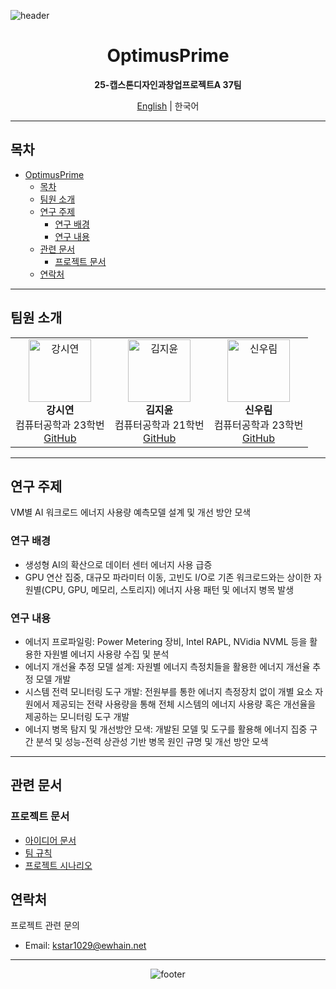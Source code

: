 ![header](https://capsule-render.vercel.app/api?type=waving&color=gradient&height=200&section=header&text=OptimusPrime&fontSize=40&fontColor=ffffff&animation=fadeIn&fontAlignY=35&descAlign=62)

<div align="center">

# OptimusPrime
**25-캡스톤디자인과창업프로젝트A 37팀**


[English](README-EN.md) | 한국어

</div>

---

## 목차
- [OptimusPrime](#optimusprime)
  - [목차](#목차)
  - [팀원 소개](#팀원-소개)
  - [연구 주제](#연구-주제)
    - [연구 배경](#연구-배경)
    - [연구 내용](#연구-내용)
  - [관련 문서](#관련-문서)
    - [프로젝트 문서](#프로젝트-문서)
  - [연락처](#연락처)

---

## 팀원 소개

<table align="center">
<tr>
  <td align="center">
    <img src="https://github.com/uoehisx.png" width="100px;" alt="강시연"/><br/>
    <b>강시연</b><br/>
    컴퓨터공학과 23학번<br/>
    <a href="https://github.com/uoehisx">GitHub</a>
  </td>
  <td align="center">
    <img src="https://github.com/horokkk.png" width="100px;" alt="김지윤"/><br/>
    <b>김지윤</b><br/>
    컴퓨터공학과 21학번<br/>
    <a href="https://github.com/horokkk">GitHub</a>
  </td>
  <td align="center">
    <img src="https://github.com/RainyForest23.png" width="100px;" alt="신우림"/><br/>
    <b>신우림</b><br/>
    컴퓨터공학과 23학번<br/>
    <a href="https://github.com/RainyForest23">GitHub</a>
  </td>
</tr>
</table>

---

## 연구 주제
<!-- 연구 주제를 간단히 설명 -->
VM별 AI 워크로드 에너지 사용량 예측모델 설계 및 개선 방안 모색

### 연구 배경
-  생성형 AI의 확산으로 데이터 센터 에너지 사용 급증
- GPU 연산 집중, 대규모 파라미터 이동, 고빈도 I/O로 기존 워크로드와는 상이한 자원별(CPU, GPU, 메모리, 스토리지) 에너지 사용 패턴 및 에너지 병목 발생

### 연구 내용
- 에너지 프로파일링: Power Metering 장비, Intel RAPL, NVidia NVML 등을 활용한 자원별 에너지 사용량 수집 및 분석
- 에너지 개선율 추정 모델 설계: 자원별 에너지 측정치들을 활용한 에너지 개선율 추정 모델 개발
- 시스템 전력 모니터링 도구 개발: 전원부를 통한 에너지 측정장치 없이 개별 요소 자원에서 제공되는 전략 사용량을 통해 전체 시스템의 에너지 사용량 혹은 개선율을 제공하는 모니터링 도구 개발
- 에너지 병목 탐지 및 개선방안 모색: 개발된 모델 및 도구를 활용해 에너지 집중 구간 분석 및 성능-전력 상관성 기반 병목 원인 규명 및 개선 방안 모색 

---



## 관련 문서

### 프로젝트 문서
- [아이디어 문서](Ideation.md)
- [팀 규칙](GroundRule.md)
- [프로젝트 시나리오](Project-Scenario.md)


## 연락처

프로젝트 관련 문의
- Email: kstar1029@ewhain.net

---

<div align="center">

![footer](https://capsule-render.vercel.app/api?type=waving&color=gradient&height=100&section=footer)

</div>